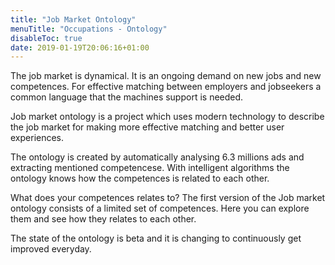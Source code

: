```yaml
---
title: "Job Market Ontology"
menuTitle: "Occupations - Ontology"
disableToc: true
date: 2019-01-19T20:06:16+01:00
---
```


The job market is dynamical. It is an ongoing demand on new jobs and new competences.
For effective matching between employers and jobseekers a common language that the machines support is needed.

Job market ontology is a project which uses modern technology to describe the job market for making more effective matching and better user experiences.

The ontology is created by automatically analysing 6.3 millions ads and extracting mentioned competencese. With intelligent algorithms the ontology knows how the competences is related to each other.

What does your competences relates to?
The first version of the Job market ontology consists of a limited set of competences. Here you can explore them and see how they relates to each other.

The state of the ontology is beta and it is changing to continuously get improved everyday.
